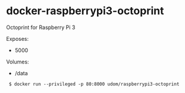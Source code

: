 # docker-raspberrypi3-octoprint

Octoprint for Raspberry Pi 3

Exposes:
- 5000

Volumes:
- /data

```
 $ docker run --privileged -p 80:8000 udom/raspberrypi3-octoprint
```
